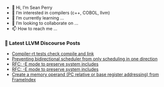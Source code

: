 - 👋 Hi, I’m Sean Perry
- 👀 I’m interested in compilers (c++, COBOL, llvm)
- 🌱 I’m currently learning ...
- 💞️ I’m looking to collaborate on ...
- 📫 How to reach me ...

<!---
s66perry/s66perry is a ✨ special ✨ repository because its `README.md` (this file) appears on your GitHub profile.
You can click the Preview link to take a look at your changes.
--->
### 📕 Latest LLVM Discourse Posts

<!-- DISCOURSE-LLVM:START -->
- [Compiler-rt tests check compile and link](https://discourse.llvm.org/t/compiler-rt-tests-check-compile-and-link/73848#post_1)
- [Preventing bidirectional scheduler from only scheduling in one direction](https://discourse.llvm.org/t/preventing-bidirectional-scheduler-from-only-scheduling-in-one-direction/73314#post_10)
- [RFC: -E mode to preserve system includes](https://discourse.llvm.org/t/rfc-e-mode-to-preserve-system-includes/73726?page=2#post_24)
- [RFC: -E mode to preserve system includes](https://discourse.llvm.org/t/rfc-e-mode-to-preserve-system-includes/73726?page=2#post_23)
- [Create a memory operand &lpar;PC relative or base register addressing&rpar; from FrameIndex](https://discourse.llvm.org/t/create-a-memory-operand-pc-relative-or-base-register-addressing-from-frameindex/73847#post_1)
<!-- DISCOURSE-LLVM:END -->
